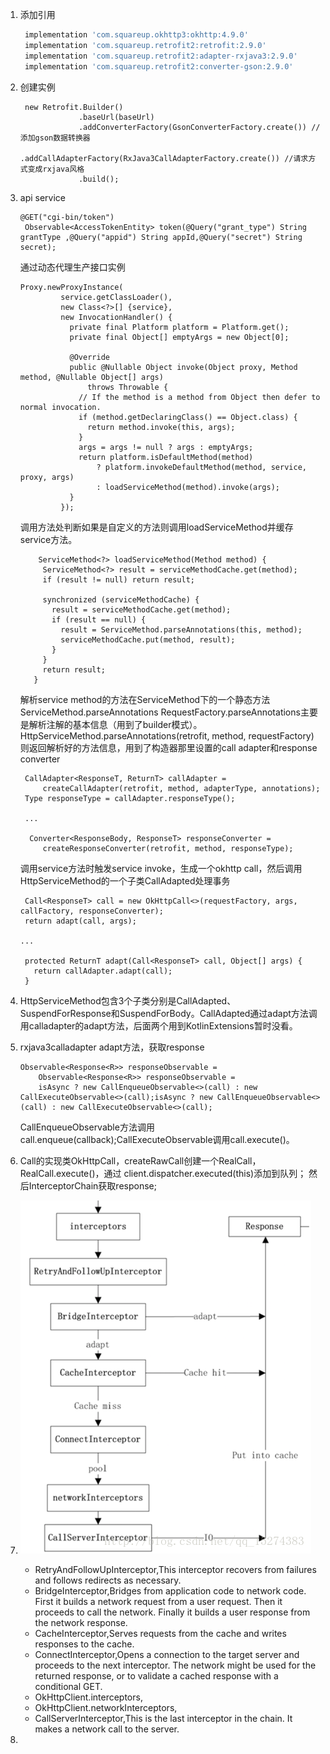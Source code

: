 1. 添加引用
   ```gradle
    implementation 'com.squareup.okhttp3:okhttp:4.9.0'
    implementation 'com.squareup.retrofit2:retrofit:2.9.0'
    implementation 'com.squareup.retrofit2:adapter-rxjava3:2.9.0'
    implementation 'com.squareup.retrofit2:converter-gson:2.9.0'
   ```
2. 创建实例
   ```
    new Retrofit.Builder()
                .baseUrl(baseUrl)
                .addConverterFactory(GsonConverterFactory.create()) //添加gson数据转换器
                .addCallAdapterFactory(RxJava3CallAdapterFactory.create()) //请求方式变成rxjava风格
                .build();
   ```
3. api service
   ```
   @GET("cgi-bin/token")
    Observable<AccessTokenEntity> token(@Query("grant_type") String grantType ,@Query("appid") String appId,@Query("secret") String secret); 
   ```

   通过动态代理生产接口实例
   ```
   Proxy.newProxyInstance(
            service.getClassLoader(),
            new Class<?>[] {service},
            new InvocationHandler() {
              private final Platform platform = Platform.get();
              private final Object[] emptyArgs = new Object[0];

              @Override
              public @Nullable Object invoke(Object proxy, Method method, @Nullable Object[] args)
                  throws Throwable {
                // If the method is a method from Object then defer to normal invocation.
                if (method.getDeclaringClass() == Object.class) {
                  return method.invoke(this, args);
                }
                args = args != null ? args : emptyArgs;
                return platform.isDefaultMethod(method)
                    ? platform.invokeDefaultMethod(method, service, proxy, args)
                    : loadServiceMethod(method).invoke(args);
              }
            });
   ```

   调用方法处判断如果是自定义的方法则调用loadServiceMethod并缓存service方法。
   ```
       ServiceMethod<?> loadServiceMethod(Method method) {
        ServiceMethod<?> result = serviceMethodCache.get(method);
        if (result != null) return result;
    
        synchronized (serviceMethodCache) {
          result = serviceMethodCache.get(method);
          if (result == null) {
            result = ServiceMethod.parseAnnotations(this, method);
            serviceMethodCache.put(method, result);
          }
        }
        return result;
      }
   ```
   解析service method的方法在ServiceMethod下的一个静态方法ServiceMethod.parseAnnotations
   RequestFactory.parseAnnotations主要是解析注解的基本信息（用到了builder模式）。
   HttpServiceMethod.parseAnnotations(retrofit, method, requestFactory)则返回解析好的方法信息，用到了构造器那里设置的call adapter和response converter
   ```
    CallAdapter<ResponseT, ReturnT> callAdapter =
        createCallAdapter(retrofit, method, adapterType, annotations);
    Type responseType = callAdapter.responseType();
    
    ...
    
     Converter<ResponseBody, ResponseT> responseConverter =
        createResponseConverter(retrofit, method, responseType);
   ```

   调用service方法时触发service invoke，生成一个okhttp call，然后调用HttpServiceMethod的一个子类CallAdapted处理事务
   ```
    Call<ResponseT> call = new OkHttpCall<>(requestFactory, args, callFactory, responseConverter);
    return adapt(call, args);
   
   ...
   
    protected ReturnT adapt(Call<ResponseT> call, Object[] args) {
      return callAdapter.adapt(call);
    }
   ```
4.  HttpServiceMethod包含3个子类分别是CallAdapted、SuspendForResponse和SuspendForBody。CallAdapted通过adapt方法调用calladapter的adapt方法，后面两个用到KotlinExtensions暂时没看。
5.  rxjava3calladapter adapt方法，获取response
    ```
    Observable<Response<R>> responseObservable =
        Observable<Response<R>> responseObservable =
        isAsync ? new CallEnqueueObservable<>(call) : new CallExecuteObservable<>(call);isAsync ? new CallEnqueueObservable<>(call) : new CallExecuteObservable<>(call);
    ```
    CallEnqueueObservable方法调用call.enqueue(callback);CallExecuteObservable调用call.execute()。
6. Call的实现类OkHttpCall，createRawCall创建一个RealCall，RealCall.execute()，通过 client.dispatcher.executed(this)添加到队列；
    然后InterceptorChain获取response;
7. ![okhttp-interceptors](resources/md/okhttp-interceptors.png)
   - RetryAndFollowUpInterceptor,This interceptor recovers from failures and follows redirects as necessary.
   - BridgeInterceptor,Bridges from application code to network code. First it builds a network request from a user request. Then it proceeds to call the network. Finally it builds a user response from the network response.
   - CacheInterceptor,Serves requests from the cache and writes responses to the cache.
   - ConnectInterceptor,Opens a connection to the target server and proceeds to the next interceptor. The network might be used for the returned response, or to validate a cached response with a conditional GET.
   - OkHttpClient.interceptors,
   - OkHttpClient.networkInterceptors,
   - CallServerInterceptor,This is the last interceptor in the chain. It makes a network call to the server.
8. 




